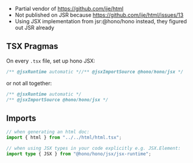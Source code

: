 * Partial vendor of https://github.com/ije/html
* Not published on JSR because https://github.com/ije/html/issues/13
* Using JSX implementation from jsr:@hono/hono instead, they figured out JSR already

## TSX Pragmas

On every `.tsx` file, set up hono JSX:

```ts
/** @jsxRuntime automatic *//** @jsxImportSource @hono/hono/jsx */
```

or not all together:

```ts
/** @jsxRuntime automatic */
/** @jsxImportSource @hono/hono/jsx */
```

## Imports

```ts
// when generating an html doc:
import { html } from "../../html/html.tsx";

// when using JSX types in your code explicitly e.g. JSX.Element:
import type { JSX } from "@hono/hono/jsx/jsx-runtime";
```
